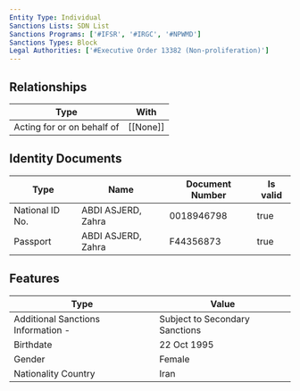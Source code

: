 ```yaml
---
Entity Type: Individual
Sanctions Lists: SDN List
Sanctions Programs: ['#IFSR', '#IRGC', '#NPWMD']
Sanctions Types: Block
Legal Authorities: ['#Executive Order 13382 (Non-proliferation)']
---
```


## Relationships
| Type  | With      | 
|-------|-----------|
| Acting for or on behalf of | [[None]] |

## Identity Documents
| Type  | Name      | Document Number | Is valid |
|-------|-----------|-----------------|----------|
| National ID No. | ABDI ASJERD, Zahra | 0018946798 | true |
| Passport | ABDI ASJERD, Zahra | F44356873 | true |

## Features
| Type  | Value      |
|-------|------------|
| Additional Sanctions Information - | Subject to Secondary Sanctions |
| Birthdate | 22 Oct 1995 |
| Gender | Female |
| Nationality Country | Iran |

